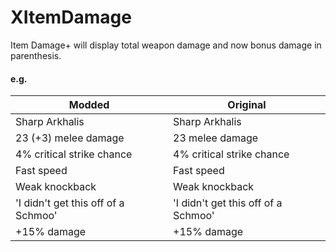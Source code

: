 # XItemDamage
Item Damage+ will display total weapon damage and now bonus damage in parenthesis.
#### e.g.
Modded | Original
--- | ---
Sharp Arkhalis | Sharp Arkhalis
23 (+3) melee damage | 23 melee damage 
4% critical strike chance | 4% critical strike chance
Fast speed | Fast speed
Weak knockback | Weak knockback
'I didn't get this off of a Schmoo' | 'I didn't get this off of a Schmoo'
+15% damage | +15% damage